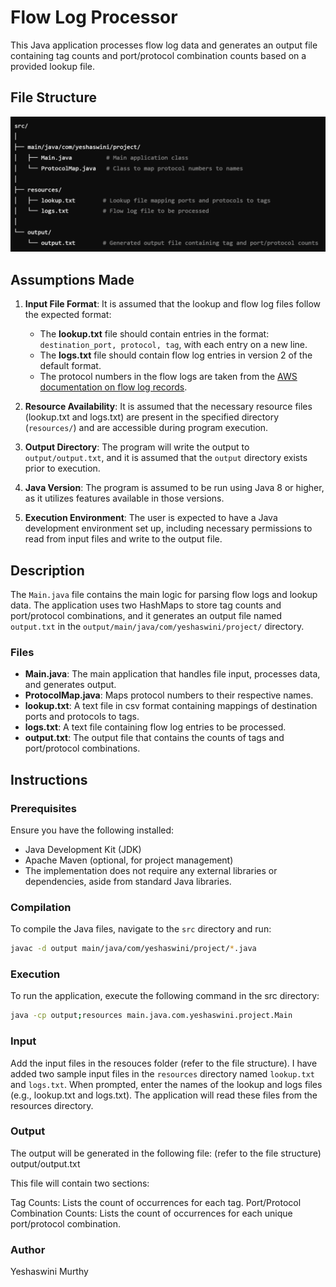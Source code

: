 # Flow Log Processor

This Java application processes flow log data and generates an output file containing tag counts and port/protocol combination counts based on a provided lookup file.

## File Structure

![File Structure](img.png)

## Assumptions Made

1. **Input File Format**: It is assumed that the lookup and flow log files follow the expected format:
    - The **lookup.txt** file should contain entries in the format: `destination_port, protocol, tag`, with each entry on a new line.
    - The **logs.txt** file should contain flow log entries in version 2 of the default format.
    - The protocol numbers in the flow logs are taken from the [AWS documentation on flow log records](https://docs.aws.amazon.com/vpc/latest/userguide/flow-log-records.html).

3. **Resource Availability**: It is assumed that the necessary resource files (lookup.txt and logs.txt) are present in the specified directory (`resources/`) and are accessible during program execution.

4. **Output Directory**: The program will write the output to `output/output.txt`, and it is assumed that the `output` directory exists prior to execution.

5. **Java Version**: The program is assumed to be run using Java 8 or higher, as it utilizes features available in those versions.

6. **Execution Environment**: The user is expected to have a Java development environment set up, including necessary permissions to read from input files and write to the output file.




## Description

The `Main.java` file contains the main logic for parsing flow logs and lookup data. The application uses two HashMaps to store tag counts and port/protocol combinations, and it generates an output file named `output.txt` in the `output/main/java/com/yeshaswini/project/` directory.

### Files

- **Main.java**: The main application that handles file input, processes data, and generates output.
- **ProtocolMap.java**: Maps protocol numbers to their respective names.
- **lookup.txt**: A text file in csv format containing mappings of destination ports and protocols to tags.
- **logs.txt**: A text file containing flow log entries to be processed.
- **output.txt**: The output file that contains the counts of tags and port/protocol combinations.

## Instructions

### Prerequisites

Ensure you have the following installed:
- Java Development Kit (JDK)
- Apache Maven (optional, for project management)
- The implementation does not require any external libraries or dependencies, aside from standard Java libraries.

### Compilation

To compile the Java files, navigate to the `src` directory and run:

```bash
javac -d output main/java/com/yeshaswini/project/*.java
```
### Execution

To run the application, execute the following command in the src directory:

```bash
java -cp output;resources main.java.com.yeshaswini.project.Main
```

### Input
Add the input files in the resouces folder (refer to the file structure).
I have added two sample input files in the `resources` directory named `lookup.txt` and `logs.txt`.
When prompted, enter the names of the lookup and logs files (e.g., lookup.txt and logs.txt). 
The application will read these files from the resources directory.


### Output
The output will be generated in the following file: (refer to the file structure)
output/output.txt

This file will contain two sections:

Tag Counts: Lists the count of occurrences for each tag.
Port/Protocol Combination Counts: Lists the count of occurrences for each unique port/protocol combination.

### Author
Yeshaswini Murthy
